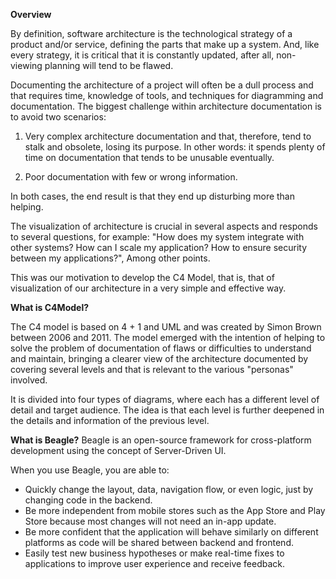 

**Overview**

By definition, software architecture is the technological strategy of a product and/or service, defining the parts that make up a system. And, like every strategy, it is critical that it is constantly updated, after all, non-viewing planning will tend to be flawed.

Documenting the architecture of a project will often be a dull process and that requires time, knowledge of tools, and techniques for diagramming and documentation. The biggest challenge within architecture documentation is to avoid two scenarios:

1. Very complex architecture documentation and that, therefore, tend to stalk and obsolete, losing its purpose. In other words: it spends plenty of time on documentation that tends to be unusable eventually.

2. Poor documentation with few or wrong information.

In both cases, the end result is that they end up disturbing more than helping.

The visualization of architecture is crucial in several aspects and responds to several questions, for example: "How does my system integrate with other systems? How can I scale my application? How to ensure security between my applications?", Among other points.

This was our motivation to develop the C4 Model, that is, that of visualization of our architecture in a very simple and effective way.


**What is C4Model?**

The C4 model is based on 4 + 1 and UML and was created by Simon Brown between 2006 and 2011. The model emerged with the intention of helping to solve the problem of documentation of flaws or difficulties to understand and maintain, bringing a clearer view of the architecture documented by covering several levels and that is relevant to the various "personas" involved.

It is divided into four types of diagrams, where each has a different level of detail and target audience. The idea is that each level is further deepened in the details and information of the previous level.


**What is Beagle?**
Beagle is an open-source framework for cross-platform development using the concept of Server-Driven UI.

When you use Beagle, you are able to: 

 - Quickly change the layout, data, navigation flow, or even logic, just by changing code in the backend.
 - Be more independent from mobile stores such as the App Store and Play Store because most changes will not need an in-app update.
 - Be more confident that the application will behave similarly on different platforms as code will be shared between backend and frontend.
 - Easily test new business hypotheses or make real-time fixes to applications to improve user experience and receive feedback.
